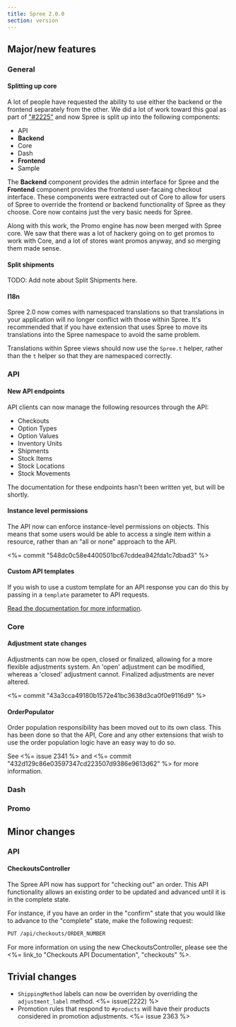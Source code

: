```yaml
---
title: Spree 2.0.0
section: version
---
```


## Major/new features

### General

#### Splitting up core

A lot of people have requested the ability to use either the backend or the
frontend separately from the other. We did a lot of work toward this goal as part of
["#2225"](https://github.com/spree/spree/issues/2225) and now Spree is split up
into the following components:

* API
* **Backend**
* Core
* Dash
* **Frontend**
* Sample

The **Backend** component provides the admin interface for Spree and the
**Frontend** component provides the frontend user-facaing checkout interface. These
components were extracted out of Core to allow for users of Spree to override the frontend
or backend functionality of Spree as they choose. Core now contains just the very basic
needs for Spree.

Along with this work, the Promo engine has now been merged with Spree core. We
saw that there was a lot of hackery going on to get promos to work with Core,
and a lot of stores want promos anyway, and so merging them made sense.

#### Split shipments

TODO: Add note about Split Shipments here.

#### I18n

Spree 2.0 now comes with namespaced translations so that translations in your application
will no longer conflict with those within Spree. It's recommended that if you have extension
that uses Spree to move its translations into the Spree namespace to avoid the same problem.

Translations within Spree views should now use the `Spree.t` helper, rather than the `t`
helper so that they are namespaced correctly.

### API

#### New API endpoints

API clients can now manage the following resources through the API:

* Checkouts
* Option Types
* Option Values
* Inventory Units
* Shipments
* Stock Items
* Stock Locations
* Stock Movements

The documentation for these endpoints hasn't been written yet, but will be shortly.

#### Instance level permissions

The API now can enforce instance-level permissions on objects. This means that
some users would be able to access a single item within a resource, rather than
an "all or none" approach to the API.

<%= commit "548dc0c58e4400501bc67cddea942fda1c7dbad3" %>


#### Custom API templates

If you wish to use a custom template for an API response you can do this by
passing in a `template` parameter to API requests.

[Read the documentation for more
information](http://edgeguides.spreecommerce.com/api/summary.html#customizing-responses).

### Core

#### Adjustment state changes

Adjustments can now be open, closed or finalized, allowing for a more flexible
 adjustments system. An 'open' adjustment can be modified, whereas a 'closed'
 adjustment cannot. Finalized adjustments are never altered.

<%= commit "43a3cca49180b1572e41bc3638d3ca0f0e9116d9" %>

#### OrderPopulator

Order population responsibility has been moved out to its own class. This has
been done so that the API, Core and any other extensions that wish to use the
order population logic have an easy way to do so.
 
See <%= issue 2341 %> and <%= commit "432d129c86e03597347cd223507d9386e9613d62" %> for more information.

### Dash

### Promo

## Minor changes

### API

#### CheckoutsController


The Spree API now has support for "checking out" an order. This API
functionality allows an existing order to be updated and advanced until
it is in the complete state.

For instance, if you have an order in the "confirm" state that you would
like to advance to the "complete" state, make the following request:

```bash
PUT /api/checkouts/ORDER_NUMBER
```

For more information on using the new CheckoutsController, please see
the <%= link_to "Checkouts API Documentation", "checkouts" %>.

## Trivial changes

* `ShippingMethod` labels can now be overriden by overriding the
`adjustment_label` method. <%= issue(2222) %>
* Promotion rules that respond to `#products` will have their products considered in promotion adjustments. <%= issue 2363 %>
